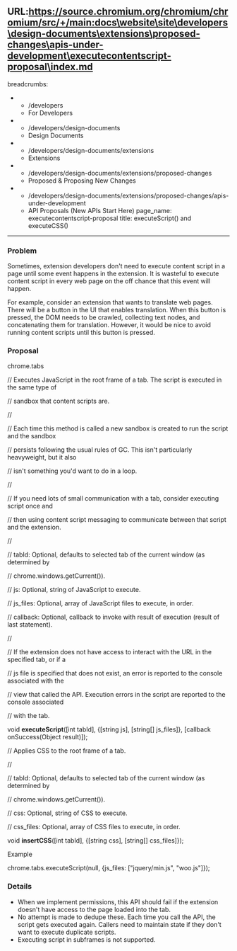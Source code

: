 URL:https://source.chromium.org/chromium/chromium/src/+/main:docs\website\site\developers\design-documents\extensions\proposed-changes\apis-under-development\executecontentscript-proposal\index.md
---
breadcrumbs:
- - /developers
  - For Developers
- - /developers/design-documents
  - Design Documents
- - /developers/design-documents/extensions
  - Extensions
- - /developers/design-documents/extensions/proposed-changes
  - Proposed & Proposing New Changes
- - /developers/design-documents/extensions/proposed-changes/apis-under-development
  - API Proposals (New APIs Start Here)
page_name: executecontentscript-proposal
title: executeScript() and executeCSS()
---

### Problem

Sometimes, extension developers don't need to execute content script in a page
until some event happens in the extension. It is wasteful to execute content
script in every web page on the off chance that this event will happen.

For example, consider an extension that wants to translate web pages. There will
be a button in the UI that enables translation. When this button is pressed, the
DOM needs to be crawled, collecting text nodes, and concatenating them for
translation. However, it would be nice to avoid running content scripts until
this button is pressed.

### Proposal

chrome.tabs

// Executes JavaScript in the root frame of a tab. The script is executed in the
same type of

// sandbox that content scripts are.

//

// Each time this method is called a new sandbox is created to run the script
and the sandbox

// persists following the usual rules of GC. This isn't particularly
heavyweight, but it also

// isn't something you'd want to do in a loop.

//

// If you need lots of small communication with a tab, consider executing script
once and

// then using content script messaging to communicate between that script and
the extension.

//

// tabId: Optional, defaults to selected tab of the current window (as
determined by

// chrome.windows.getCurrent()).

// js: Optional, string of JavaScript to execute.

// js_files: Optional, array of JavaScript files to execute, in order.

// callback: Optional, callback to invoke with result of execution (result of
last statement).

//

// If the extension does not have access to interact with the URL in the
specified tab, or if a

// js file is specified that does not exist, an error is reported to the console
associated with the

// view that called the API. Execution errors in the script are reported to the
console associated

// with the tab.

void **executeScript**(\[int tabId\], {\[string js\], \[string\[\] js_files\]},
\[callback onSuccess(Object result)\]);

// Applies CSS to the root frame of a tab.

//

// tabId: Optional, defaults to selected tab of the current window (as
determined by

// chrome.windows.getCurrent()).

// css: Optional, string of CSS to execute.

// css_files: Optional, array of CSS files to execute, in order.

void **insertCSS**(\[int tabId\], {\[string css\], \[string\[\] css_files\]});

Example

chrome.tabs.executeScript(null, {js_files: \["jquery/min.js", "woo.js"\]});

### Details

*   When we implement permissions, this API should fail if the extension
            doesn't have access to the page loaded into the tab.
*   No attempt is made to dedupe these. Each time you call the API, the
            script gets executed again. Callers need to maintain state if they
            don't want to execute duplicate scripts.
*   Executing script in subframes is not supported.
